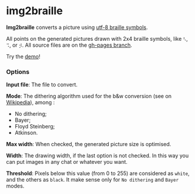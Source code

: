 # img2braille
**Img2braille** converts a picture using [utf-8 braille symbols](http://www.fileformat.info/info/unicode/block/braille_patterns/utf8test.htm).

All points on the generated pictures drawn with 2x4 braille symbols, like `⠣`, `⠩`, or `⡺`.
All source files are on the [gh-pages branch](https://github.com/roipoussiere/img2braille/tree/gh-pages).

Try the [demo](http://roipoussiere.github.io/img2braille/)!

### Options

**Input file**: The file to convert.

**Mode**: The dithering algorithm used for the b&w conversion (see on [Wikipedia](https://en.wikipedia.org/wiki/Dither#Digital_photography_and_image_processing)), among :
- No dithering;
- Bayer;
- Floyd Steinberg;
- Atkinson.

**Max width**: When checked, the generated picture size is optimised.

**Width**: The drawing width, if the last option is not checked. In this way you can put images in any chat or whatever you want.

**Threshold**: Pixels below this value (from 0 to 255) are considered as `white`, and the others as `black`. It make sense only for `No dithering` and `Bayer` modes.

